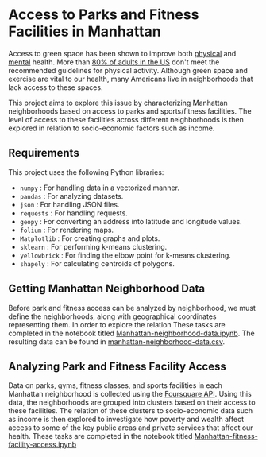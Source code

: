 # Access to Parks and Fitness Facilities in Manhattan

Access to green space has been shown to improve both [physical](https://www.ncbi.nlm.nih.gov/pmc/articles/PMC3444752/) and [mental](https://www.pnas.org/content/116/11/5188) health. More than [80% of adults in the US](https://www.hhs.gov/fitness/resource-center/facts-and-statistics/index.html) don't meet the recommended guidelines for physical activity. Although green space and exercise are vital to our health, many Americans live in neighborhoods that lack access to these spaces.

This project aims to explore this issue by characterizing Manhattan neighborhoods based on access to parks and sports/fitness facilities. The level of access to these facilities across different neighborhoods is then explored in relation to socio-economic factors such as income.

## Requirements
This project uses the following Python libraries:
* `numpy` : For handling data in a vectorized manner.
* `pandas` : For analyzing datasets.
* `json` : For handling JSON files.
* `requests` : For handling requests.
* `geopy` : For converting an address into latitude and longitude values.
* `folium` : For rendering maps.
* `Matplotlib` : For creating graphs and plots.
* `sklearn` : For performing k-means clustering.
* `yellowbrick` : For finding the elbow point for k-means clustering.
* `shapely` : For calculating centroids of polygons.

## Getting Manhattan Neighborhood Data
Before park and fitness access can be analyzed by neighborhood, we must define the neighborhoods, along with geographical coordinates representing them. In order to explore the relation These tasks are completed in the notebook titled [Manhattan-neighborhood-data.ipynb](https://github.com/racinenassau/mahattan-park-and-fitness-access/blob/master/Manhattan-neighborhood-data.ipynb). The resulting data can be found in [manhattan-neighborhood-data.csv](https://github.com/racinenassau/mahattan-park-and-fitness-access/blob/master/manhattan-neighborhood-data.csv).

## Analyzing Park and Fitness Facility Access
Data on parks, gyms, fitness classes, and sports facilities in each Manhattan neighborhood is collected using the [Foursquare API](https://developer.foursquare.com/). Using this data, the neighborhoods are grouped into clusters based on their access to these facilities. The relation of these clusters to socio-economic data such as income is then explored to investigate how poverty and wealth affect access to some of the key public areas and private services that affect our health. These tasks are completed in the notebook titled [Manhattan-fitness-facility-access.ipynb](https://github.com/racinenassau/mahattan-park-and-fitness-access/blob/master/Manhattan-fitness-facility-access.ipynb)
